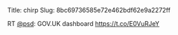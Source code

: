 Title: chirp
Slug: 8bc69736585e72e462bdf62e9a2272ff

RT <a href="http://twitter.com/psd">@psd</a>: GOV.UK dashboard <a href="https://t.co/E0VuRJeY">https://t.co/E0VuRJeY</a>
